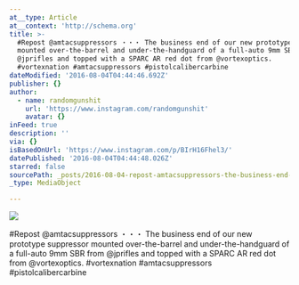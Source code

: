 ```yaml
---
at__type: Article
at__context: 'http://schema.org'
title: >-
  #Repost @amtacsuppressors ・・・ The business end of our new prototype suppressor
  mounted over-the-barrel and under-the-handguard of a full-auto 9mm SBR from
  @jprifles and topped with a SPARC AR red dot from @vortexoptics.
  #‎vortexnation #‎amtacsuppressors #‎pistolcalibercarbine
dateModified: '2016-08-04T04:44:46.692Z'
publisher: {}
author:
  - name: randomgunshit
    url: 'https://www.instagram.com/randomgunshit'
    avatar: {}
inFeed: true
description: ''
via: {}
isBasedOnUrl: 'https://www.instagram.com/p/BIrH16Fhel3/'
datePublished: '2016-08-04T04:44:48.026Z'
starred: false
sourcePath: _posts/2016-08-04-repost-amtacsuppressors-the-business-end-of-our-new-pr.md
_type: MediaObject

---
```

![](https://scontent.cdninstagram.com/t51.2885-15/s640x640/sh0.08/e35/13721281_237718756621848_1119920161_n.jpg?ig_cache_key=MTMwOTE3NDYwNzUwODc5MzcxOQ%3D%3D.2)

\#Repost @amtacsuppressors ・・・ The business end of our new prototype suppressor mounted over-the-barrel and under-the-handguard of a full-auto 9mm SBR from @jprifles and topped with a SPARC AR red dot from @vortexoptics. \#‎vortexnation \#‎amtacsuppressors \#‎pistolcalibercarbine